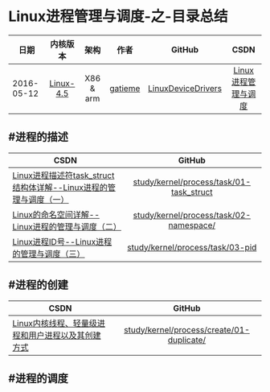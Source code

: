 Linux进程管理与调度-之-目录总结
=======


| 日期 | 内核版本 | 架构| 作者 | GitHub| CSDN |
| ------------- |:-------------:|:-------------:|:-------------:|:-------------:|:-------------:|
| 2016-05-12 | [Linux-4.5](http://lxr.free-electrons.com/source/?v=4.5) | X86 & arm | [gatieme](http://blog.csdn.net/gatieme) | [LinuxDeviceDrivers](https://github.com/gatieme/LDD-LinuxDeviceDrivers) | [Linux进程管理与调度](http://blog.csdn.net/gatieme/article/category/6225543) |


#进程的描述
-------
| CSDN | GitHub |
| ------------- |:-------------:|
| [Linux进程描述符task_struct结构体详解--Linux进程的管理与调度（一）](http://blog.csdn.net/gatieme/article/details/51383272)| [study/kernel/process/task/01-task_struct](https://github.com/gatieme/LDD-LinuxDeviceDrivers/tree/master/study/kernel/process/task/01-task_struct) |
|[ Linux的命名空间详解--Linux进程的管理与调度（二）](http://blog.csdn.net/gatieme/article/details/51383322) | [study/kernel/process/task/02-namespace/](https://github.com/gatieme/LDD-LinuxDeviceDrivers/tree/master/study/kernel/process/task/02-namespace) |
|[Linux进程ID号--Linux进程的管理与调度（三）](http://blog.csdn.net/gatieme/article/details/51383377) | [study/kernel/process/task/03-pid](https://github.com/gatieme/LDD-LinuxDeviceDrivers/tree/master/study/kernel/process/task/03-pid)|


#进程的创建
-------

| CSDN | GitHub |
| ------------- |:-------------:|
| [Linux内核线程、轻量级进程和用户进程以及其创建方式]()| [study/kernel/process/create/01-duplicate/](https://github.com/gatieme/LDD-LinuxDeviceDrivers/tree/master/study/kernel/process/create/01-duplicate)|

#进程的调度
-------